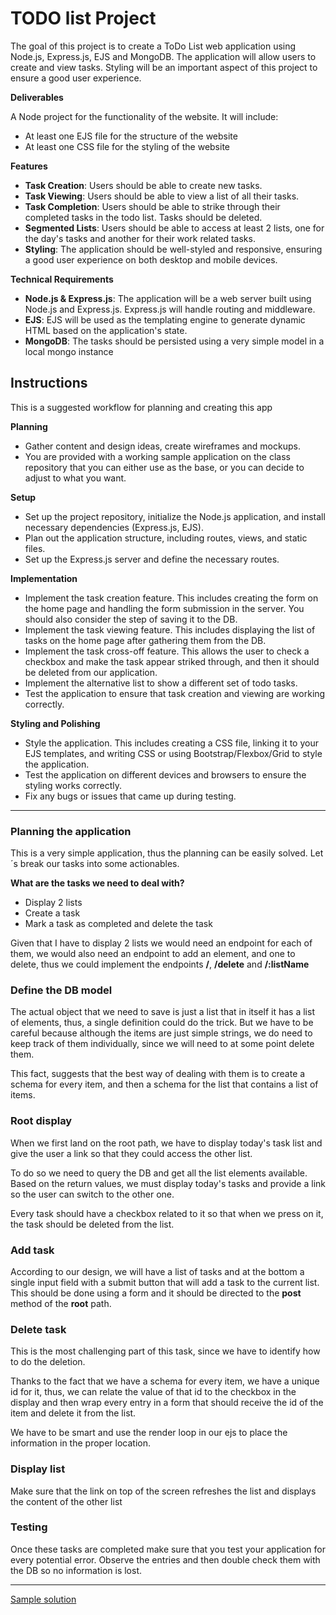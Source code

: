 # TODO list Project

The goal of this project is to create a ToDo List web application using Node.js, Express.js, EJS and MongoDB. The application will allow users to create and view tasks. Styling will be an important aspect of this project to ensure a good user experience.

**Deliverables**

A Node project for the functionality of the website. It will include:
- At least one EJS file for the structure of the website
- At least one CSS file for the styling of the website

**Features**
- **Task Creation**: Users should be able to create new tasks.
- **Task Viewing**: Users should be able to view a list of all their tasks.
- **Task Completion**: Users should be able to strike through their completed tasks in the todo list. Tasks should be deleted.
- **Segmented Lists**: Users should be able to access at least 2 lists, one for the day's tasks and another for their work related tasks.
- **Styling**: The application should be well-styled and responsive, ensuring a good user experience on both desktop and mobile devices.

**Technical Requirements**

- **Node.js & Express.js**: The application will be a web server built using Node.js and Express.js. Express.js will handle routing and middleware.
- **EJS**: EJS will be used as the templating engine to generate dynamic HTML based on the application's state.
- **MongoDB**: The tasks should be persisted using a very simple model in a local mongo instance

## Instructions

This is a suggested workflow for planning and creating this app

**Planning**

- Gather content and design ideas, create wireframes and mockups.
- You are provided with a working sample application on the class repository that you can either use as the base, or you can decide to adjust to what you want.

**Setup**

- Set up the project repository, initialize the Node.js application, and install necessary dependencies (Express.js, EJS).
- Plan out the application structure, including routes, views, and static files.
- Set up the Express.js server and define the necessary routes.

**Implementation**

- Implement the task creation feature. This includes creating the form on the home page and handling the form submission in the server. You should also consider the step of saving it to the DB.
- Implement the task viewing feature. This includes displaying the list of tasks on the home page after gathering them from the DB.
- Implement the task cross-off feature. This allows the user to check a checkbox and make the task appear striked through, and then it should be deleted from our application.
- Implement the alternative list to show a different set of todo tasks.
- Test the application to ensure that task creation and viewing are working correctly.

**Styling and Polishing**

- Style the application. This includes creating a CSS file, linking it to your EJS templates, and writing CSS or using Bootstrap/Flexbox/Grid to style the application.
- Test the application on different devices and browsers to ensure the styling works correctly.
- Fix any bugs or issues that came up during testing.

---

### Planning the application

This is a very simple application, thus the planning can be easily solved. Let´s break our tasks into some actionables.

**What are the tasks we need to deal with?** 	
- Display 2 lists
- Create a task
- Mark a task as completed and delete the task

Given that I have to display 2 lists we would need an endpoint for each of them, we would also need an endpoint to add an element, and one to delete, thus we could implement the endpoints **/**, **/delete** and **/:listName**

### Define the DB model

The actual object that we need to save is just a list that in itself it has a list of elements, thus, a single definition could do the trick. But we have to be careful because although the items are just simple strings, we do need to keep track of them individually, since we will need to at some point delete them.

This fact, suggests that the best way of dealing with them is to create a schema for every item, and then a schema for the list that contains a list of items.

### Root display

When we first land on the root path, we have to display today's task list and give the user a link so that they could access the other list.

To do so we need to query the DB and get all the list elements available. Based on the return values, we must display today's tasks and provide a link so the user can switch to the other one.

Every task should have a checkbox related to it so that when we press on it, the task should be deleted from the list.

### Add task

According to our design, we will have a list of tasks and at the bottom a single input field with a submit button that will add a task to the current list. This should be done using a form and it should be directed to the **post** method of the **root** path.

### Delete task

This is the most challenging part of this task, since we have to identify how to do the deletion.

Thanks to the fact that we have a schema for every item, we have a unique id for it, thus, we can relate the value of that id to the checkbox in the display and then wrap every entry in a form that should receive the id of the item and delete it from the list.

We have to be smart and use the render loop in our ejs to place the information in the proper location.

### Display list 

Make sure that the link on top of the screen refreshes the list and displays the content of the other list

### Testing

Once these tasks are completed make sure that you test your application for every potential error. Observe the entries and then double check them with the DB so no information is lost.

---
[Sample solution](https://gist.github.com/gcastillo56/2e39aaf31338ef75b84117b4f2145ab3)